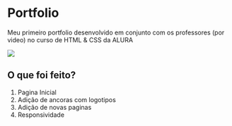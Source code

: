 <h1> Portfolio </h1>
<p> Meu primeiro portfolio desenvolvido em conjunto com os professores (por video) no curso de HTML & CSS da ALURA </p>
<img loading="lazy" src="https://pasteboard.co/vuz5PxFUskQV.png"/>
<h2> O que foi feito?</h2>
<ol>
        <li>Pagina Inicial</li>
        <li>Adição de ancoras com logotipos</li>
        <li>Adição de novas paginas</li>
        <li>Responsividade</li>
</ol>
       
